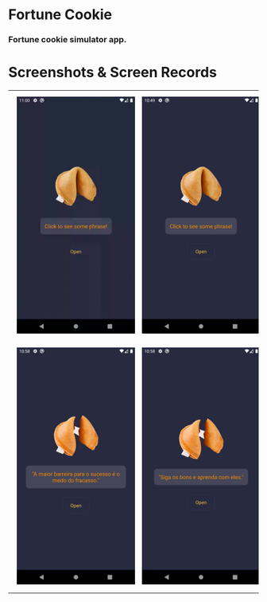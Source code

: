 # Fortune Cookie
### Fortune cookie simulator app.

# Screenshots & Screen Records

<table>
  <tr>
    <td>
      <img style="margin: 10px" src="src/assets/records/record.gif" alt="Gif" width="350"/>
    </td>
    <td>
      <img style="margin: 10px" src="src/assets/records/home.png" alt="Home" width="350"/>
    </td>
  </tr>

  <tr>
    <td>
      <img style="margin: 10px" src="src/assets/records/sentence.png" alt="Phrase" width="350"/>
    </td>
    <td>
      <img style="margin: 10px" src="src/assets/records/sec-sentence.png" alt="Phrase" width="350"/>
    </td>
  </tr>
</table>